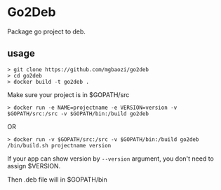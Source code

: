# Go2Deb
Package go project to deb.

## usage
```
> git clone https://github.com/mgbaozi/go2deb
> cd go2deb
> docker build -t go2deb .
```

Make sure your project is in $GOPATH/src

```
> docker run -e NAME=projectname -e VERSION=version -v $GOPATH/src:/src -v $GOPATH/bin:/build go2deb
```

OR

```
> docker run -v $GOPATH/src:/src -v $GOPATH/bin:/build go2deb /bin/build.sh projectname version
```

If your app can show version by `--version` argument, you don't need to assign $VERSION.

Then .deb file will in $GOPATH/bin
